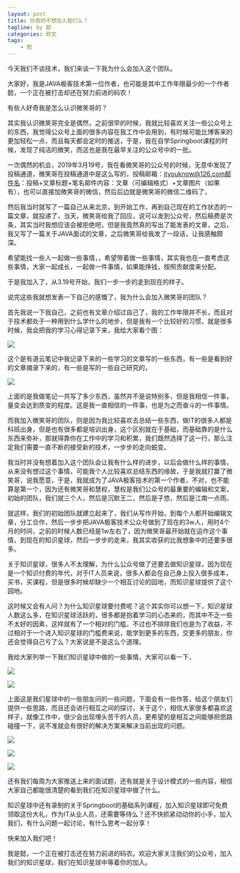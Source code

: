 ```yaml
---
layout: post
title: 你真的不想加入我们么？
tagline: by 懿
categories: 软文
tags:
    - 懿
---
```


今天我们不谈技术，我们来谈一下我为什么会加入这个团队。
<!--more-->

大家好，我是JAVA极客技术第一位作者，也可能是其中工作年限最少的一个作者 懿，一个正在被打击却还在努力前进的码农！

有些人好奇我是怎么认识微笑哥的？

其实我认识微笑哥完全是偶然，之前很早的时候，我就比较喜欢关注一些公众号上的东西，我觉得公众号上面的很多内容在我工作中会用到，有时候可能比博客来的更加轻松一点，而且每天都会定时的推送，于是，我在自学Springboot课程的时候，发现了纯洁的微笑，而这也是我在最早关注的公众号中的一批。

一次偶然的机会，2019年3月19号，我在看微笑哥的公众号的时候，无意中发现了投稿通道，微笑哥在投稿通道中是这么写的，投稿邮箱：ityouknow@126.com邮件名：投稿+文章标题+笔名邮件内容：文章（可编辑格式）+文章图片（如果有），也可以直接加微笑哥的微信，然后后边就是微笑哥的微信二维码了，

然后我当时就写了一篇自己从来北京，到开始工作，再到自己现在的工作状态的一篇文章，就投递了，当天，微笑哥给我了回应，说可以发到公众号，然后稿费是次条，其实当时我想应该会被拒绝吧，但是我竟然真的写出了能发表的文章，之后，我又写了一篇关于JAVA面试的文章，之后微笑哥给我发了一段话，让我感触颇深。

希望能找一些人一起做一些事情，，希望带着做一些事情，其实我也在一直考虑这些事情，大家一起成长，一起做一件事情，如果能挣钱，按照贡献度来分配。

于是我加入了，从3.19号开始，我们一步一步的走到现在的样子。

说完这些我就想发表一下自己的感慨了，我为什么会加入微笑哥的团队？

首先我说一下我自己，之前也有文章介绍过自己了，我的工作年限并不长，而且对于技术都处于一种用到什么学什么的地步，但是我有一个比较好的习惯，就是很多时候，我会把我的学习心得记录下来，我给大家看个图：

![](http://www.justdojava.com/assets/images/2019/java/image_yi/07_28/1.jpg)

这个是有道云笔记中我记录下来的一些学习的文章写的一些东西，有一些是看到好的文章摘录下来的，有一些是写的一些自己研究的，

![](http://www.justdojava.com/assets/images/2019/java/image_yi/07_28/2.jpg)

上面的是我做笔记一共写了多少东西，虽然并不是说特别多，但是我相信一件事，量变会达到质变的程度。这是我一直相信的一件事，也是为之而奋斗的一件事情。

而我加入微笑哥的团队，则是因为我比较喜欢去总结一些东西，做IT的很多人都是科班出身，但是也有很多都是培训出身，这个区别就在于基础，而基础靠的是什么东西来弥补，那就得靠你在工作中的学习和积累，我们既然选择了这一行，那么注定我们需要一直不断的接受新的技术，一步步的走向蜕变。

我当时并没有想着加入这个团队会让我有什么样的进步，以后会做什么样的事情，从来没有想过这个事情，可能我个人比较喜欢总结东西的缘故，于是我就打赢了微笑哥，说我愿意，于是，我就成为了JAVA极客技术的第一个作者，不对，也不能算是第一个，因为还有微笑哥和慧权，慧权是我们公众号的最重要的编辑和文案，初始的团队，我们就三个人，然后是沉默王二，然后是子悠，然后是江南一点雨。

就这样，我们的初始团队就建立起来了，我们从写作开始，到每个人都开始编辑文章，分工合作，然后一步步把JAVA极客技术公众号做到了现在的3w人，用时4个月的时间，之前的时候人数已经是1w左右了，因为微笑哥最开始就在运作这个事情，到现在的知识星球，然后一步步的走来，我其实收获的比我想象中的还要多很多。

关于知识星球，很多人不太理解，为什么公众号做了还要去做知识星球，因为现在是一个知识付费的年代，对于IT人员来说，很多人都会在自己身上投入很多成本，买书，买课程，但是很多时候却缺少一个相互讨论的园地，而知识星球提供了这个园地。

这时候又会有人问？为什么知识星球要付费呢？这个其实你可以想一下，知识星球人数这么多，在知识星球活跃的，很多都是抱着学习的心态来的，而其中不乏一些不太好的因素，这样就有了一个相对的门槛，不过也不排除我们也是为了收益，不过相对于一个进入知识星球的门槛费来说，能学到更多的东西，交更多的朋友，你还会觉得自己亏了么？大家说是不是这么个道理。

我给大家列举一下我们知识星球中做的一些事情，大家可以看一下，

![](http://www.justdojava.com/assets/images/2019/java/image_yi/07_28/3.jpg)

![](http://www.justdojava.com/assets/images/2019/java/image_yi/07_28/4.png)

上面这是我们星球中的一些朋友问的一些问题，下面会有一些作答，给这个朋友们提供一些思路，而且还会进行相互之间的探讨，关于这个，相信大家很多都喜欢这样子，就像工作中，很少会出现埋头苦干的人员，更希望的是相互之间能够把思路碰撞一下，说不准就会有很好的解决方案来解决当前出现的问题。

![](http://www.justdojava.com/assets/images/2019/java/image_yi/07_28/5.jpg)

![](http://www.justdojava.com/assets/images/2019/java/image_yi/07_28/6.jpg)

![](http://www.justdojava.com/assets/images/2019/java/image_yi/07_28/7.jpg)

还有我们每周为大家推送上来的面试题，还有就是关于设计模式的一些内容，相信大家自己都能很清楚的看到我们在知识星球中做了什么。

知识星球中还有录制的关于Springboot的基础系列课程，加入知识星球即可免费领取这份大礼，作为IT从业人员，还需要等待么？还不快抓紧动动你的小手，加入我们，有什么问题一起讨论，有什么思考一起分享！

快来加入我们吧！

我是懿，一个正在被打击还在努力前进的码农。欢迎大家关注我们的公众号，加入我们的知识星球，我们在知识星球中等着你的加入。







